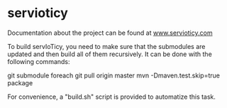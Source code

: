 servioticy
==========

Documentation about the project can be found at www.servioticy.com

To build servIoTicy, you need to make sure that the submodules are updated and then build all of them recursively.
It can be done with the following commands:

git submodule foreach git pull origin master
mvn -Dmaven.test.skip=true package

For convenience, a "build.sh" script is provided to automatize this task.

